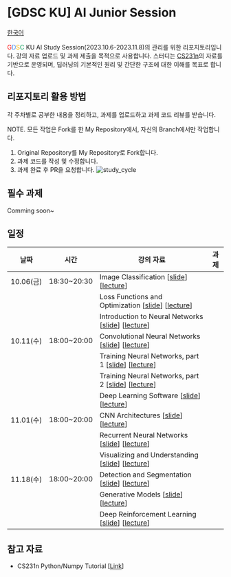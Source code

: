 # [GDSC KU] AI Junior Session 
[한국어](README.md)

<span style="color:#FF0000">G</span><span style="color:#4285F4">D</span><span style="color:#F4B400">S</span><span style="color:#0F9D58">C</span> KU AI Study Session(2023.10.6-2023.11.8)의 관리를 위한 리포지토리입니다. 강의 자료 업로드 및 과제 제출을 목적으로 사용합니다. 스터디는 <a href="http://cs231n.stanford.edu/">CS231n</a>의 자료를 기반으로 운영되며, 딥러닝의 기본적인 원리 및 간단한 구조에 대한 이해를 목표로 합니다.

## 리포지토리 활용 방법
각 주차별로 공부한 내용을 정리하고, 과제를 업로드하고 과제 코드 리뷰를 받습니다.

NOTE. 모든 작업은 Fork를 한 My Repository에서, 자신의 Branch에서만 작업합니다.

1. Original Repository를 My Repository로 Fork합니다.
2. 과제 코드를 작성 및 수정합니다.
3. 과제 완료 후 PR을 요청합니다.
![study_cycle](https://github.com/seooyxx/CS231n-Study/assets/112859650/d41c5ec8-297a-4a8c-b67c-013b7ea8aa38)


## 필수 과제
Comming soon~

## 일정
|날짜|시간|강의 자료|과제|
|----|----|--------|----|
|10.06(금)|18:30~20:30|Image Classification [[slide](http://cs231n.stanford.edu/slides/2017/cs231n_2017_lecture2.pdf)] [[lecture](https://www.youtube.com/watch?v=vT1JzLTH4G4&list=PL3FW7Lu3i5JvHM8ljYj-zLfQRF3EO8sYv)]||
|||Loss Functions and Optimization [[slide](http://cs231n.stanford.edu/slides/2017/cs231n_2017_lecture3.pdf)] [[lecture](https://www.youtube.com/watch?v=h7iBpEHGVNc&list=PL3FW7Lu3i5JvHM8ljYj-zLfQRF3EO8sYv)]||
|||Introduction to Neural Networks [[slide](http://cs231n.stanford.edu/slides/2017/cs231n_2017_lecture4.pdf)] [[lecture](https://www.youtube.com/watch?v=d14TUNcbn1k&list=PL3FW7Lu3i5JvHM8ljYj-zLfQRF3EO8sYv)]||
|10.11(수)|18:00~20:00|Convolutional Neural Networks [[slide](http://cs231n.stanford.edu/slides/2017/cs231n_2017_lecture5.pdf)] [[lecture](https://www.youtube.com/watch?v=bNb2fEVKeEo&list=PL3FW7Lu3i5JvHM8ljYj-zLfQRF3EO8sYv)]||
|||Training Neural Networks, part 1 [[slide](http://cs231n.stanford.edu/slides/2017/cs231n_2017_lecture6.pdf)] [[lecture](https://www.youtube.com/watch?v=wEoyxE0GP2M&list=PL3FW7Lu3i5JvHM8ljYj-zLfQRF3EO8sYv)]||
|||Training Neural Networks, part 2 [[slide](http://cs231n.stanford.edu/slides/2017/cs231n_2017_lecture7.pdf)] [[lecture](https://www.youtube.com/watch?v=wEoyxE0GP2M&list=PL3FW7Lu3i5JvHM8ljYj-zLfQRF3EO8sYv)]||
|||Deep Learning Software [[slide](http://cs231n.stanford.edu/slides/2017/cs231n_2017_lecture8.pdf)] [[lecture](https://www.youtube.com/watch?v=6SlgtELqOWc&list=PL3FW7Lu3i5JvHM8ljYj-zLfQRF3EO8sYv)]||
|11.01(수)|18:00~20:00|CNN Architectures [[slide](http://cs231n.stanford.edu/slides/2017/cs231n_2017_lecture9.pdf)] [[lecture](https://www.youtube.com/watch?v=DAOcjicFr1Y&list=PL3FW7Lu3i5JvHM8ljYj-zLfQRF3EO8sYv)]||
|||Recurrent Neural Networks [[slide](http://cs231n.stanford.edu/slides/2017/cs231n_2017_lecture10.pdf)] [[lecture](https://www.youtube.com/watch?v=6niqTuYFZLQ&list=PL3FW7Lu3i5JvHM8ljYj-zLfQRF3EO8sYv)]||
|||Visualizing and Understanding [[slide](http://cs231n.stanford.edu/slides/2017/cs231n_2017_lecture12.pdf)] [[lecture](https://www.youtube.com/watch?v=6wcs6szJWMY&list=PL3FW7Lu3i5JvHM8ljYj-zLfQRF3EO8sYv)]||
|11.18(수)|18:00~20:00|Detection and Segmentation [[slide](http://cs231n.stanford.edu/slides/2017/cs231n_2017_lecture11.pdf)] [[lecture](https://www.youtube.com/watch?v=nDPWywWRIRo&list=PL3FW7Lu3i5JvHM8ljYj-zLfQRF3EO8sYv)]||
|||Generative Models [[slide](http://cs231n.stanford.edu/slides/2017/cs231n_2017_lecture13.pdf)] [[lecture](https://www.youtube.com/watch?v=5WoItGTWV54&list=PL3FW7Lu3i5JvHM8ljYj-zLfQRF3EO8sYv)]||
|||Deep Reinforcement Learning [[slide](http://cs231n.stanford.edu/slides/2017/cs231n_2017_lecture14.pdf)] [[lecture](https://www.youtube.com/watch?v=lvoHnicueoE&list=PL3FW7Lu3i5JvHM8ljYj-zLfQRF3EO8sYv)]||

## 참고 자료
- CS231n Python/Numpy Tutorial [[Link](https://cs231n.github.io/python-numpy-tutorial/)]
